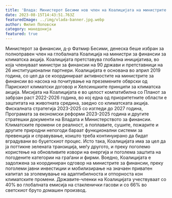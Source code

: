 ```yaml
---
title: 'Влада: Министерот Бесими нов член на Коалицијата на министрите за финансии за климатска акција - 15 АВГУСТ 2023'
date: 2023-08-15T14:43:51.763Z
featuredImage: ../img/vlada-banner.jpg.webp
author: Филип Поповски
category: македонија
featured: true
---
```

Министерот за финансии, д-р Фатмир Бесими, денеска беше избран за полноправен член на глобалната Коалиција на министри за финансии за климатска акција. Коалицијата претставува глобална иницијатива, во која членуваат министри за финансии на 90 држави и претставници на 26 институционални партнери.
Коалицијата е основана во април 2019 година, со цел да се координираат активностите на министрите за финансии во насока на почитување на преземените обврски од Парискиот климатски договор и Хелсиншките принципи за климатска акција. Мисијата на Коалицијата е во целост компатибилна со Планот за забрзан раст 2022-2026 година, во кој една од приоритетните области е заштитата на животната средина, заедно со климатската акција. Фискалната стратегија 2023-2025 со изгледи до 2027 година, Програмата за економски реформи 2023-2025 година и другите стратешки документи на Владата и Министерството за финансии.
Климатските промени се реалност, а поплавите, сушите, пожарите и другите природни непогоди бараат функционални системи за превенција и справување, коишто треба континуирано да бидат вградувани во буџетскиот процес. Исто така, Коалицијата има за цел да ја поттикне зелената транзиција, меѓу другото, и преку поголемо користење на обновливите извори на енергија и поголема заштита на погодените категории на граѓани и фирми. Воедно, Коалицијата е задолжена за координиран одговор на министрите за финансии, преку поголеми јавни инвестиции и мобилизирање на значаен приватен капитал за зголемување на адаптибилноста и отпорноста кон климатските промени. Државите-членки на Коалицијата учествуваат со 40% во глобалната емисија на стакленички гасови и со 66% во светскиот бруто домашен производ.
